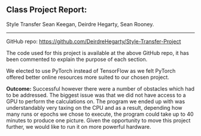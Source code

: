 ## Class Project Report: 
Style Transfer Sean Keegan, Deirdre Hegarty, Sean Rooney.

---


GitHub repo: https://github.com/DeirdreHegarty/Style-Transfer-Project

The code used for this project is available at the above GitHub repo, it has
been commented to explain the purpose of each section.

We elected to use PyTorch instead of TensorFlow as we felt PyTorch offered
better online resources more suited to our chosen project.

**Outcome:** Successful however there were a number of obstacles which had to be
addressed. The biggest issue was that we did not have access to a GPU to
perform the calculations on. The program we ended up with was understandably
very taxing on the CPU and as a result, depending how many runs or epochs we
chose to execute, the program could take up to 40 minutes to produce one
picture. Given the opportunity to move this project further, we would like to
run it on more powerful hardware.

